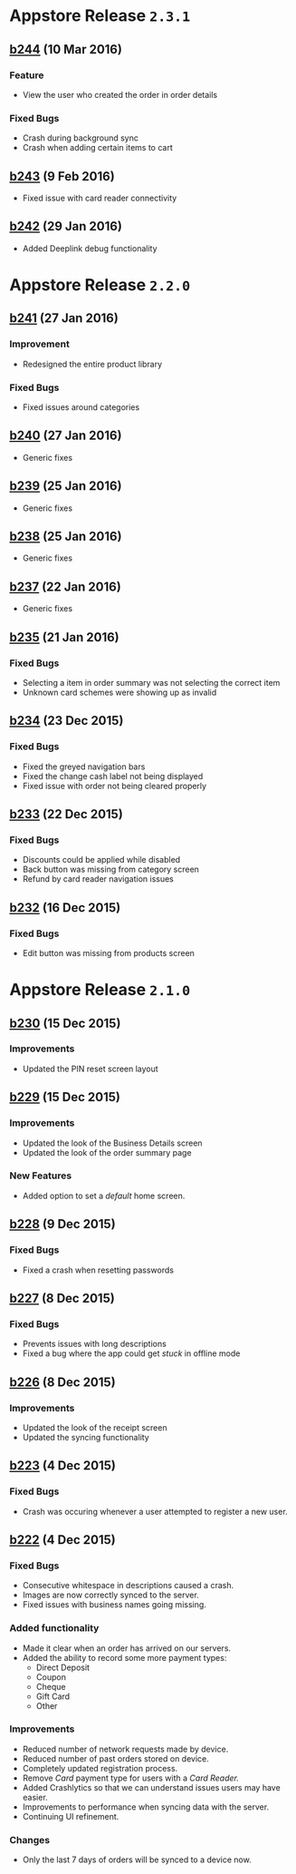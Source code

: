 # Appstore Release `2.3.1`
## [b244](https://gitlab.com/Tappr/tappr-ios/tree/b244) (10 Mar 2016)
### Feature
- View the user who created the order in order details

### Fixed Bugs
- Crash during background sync
- Crash when adding certain items to cart

## [b243](https://gitlab.com/Tappr/tappr-ios/tree/b243) (9 Feb 2016)
- Fixed issue with card reader connectivity

## [b242](https://gitlab.com/Tappr/tappr-ios/tree/b242) (29 Jan 2016)
- Added Deeplink debug functionality

# Appstore Release `2.2.0`
## [b241](https://gitlab.com/Tappr/tappr-ios/tree/b241) (27 Jan 2016)
### Improvement
- Redesigned the entire product library

### Fixed Bugs
- Fixed issues around categories

## [b240](https://gitlab.com/Tappr/tappr-ios/tree/b240) (27 Jan 2016)
- Generic fixes

## [b239](https://gitlab.com/Tappr/tappr-ios/tree/b239) (25 Jan 2016)
- Generic fixes

## [b238](https://gitlab.com/Tappr/tappr-ios/tree/b238) (25 Jan 2016)
- Generic fixes

## [b237](https://gitlab.com/Tappr/tappr-ios/tree/b237) (22 Jan 2016)
- Generic fixes

## [b235](https://gitlab.com/Tappr/tappr-ios/tree/b234) (21 Jan 2016)
### Fixed Bugs
- Selecting a item in order summary was not selecting the correct item
- Unknown card schemes were showing up as invalid

## [b234](https://gitlab.com/Tappr/tappr-ios/tree/b234) (23 Dec 2015)
### Fixed Bugs
- Fixed the greyed navigation bars
- Fixed the change cash label not being displayed
- Fixed issue with order not being cleared properly

## [b233](https://gitlab.com/Tappr/tappr-ios/tree/b233) (22 Dec 2015)
### Fixed Bugs
- Discounts could be applied while disabled
- Back button was missing from category screen
- Refund by card reader navigation issues

## [b232](https://gitlab.com/Tappr/tappr-ios/tree/b232) (16 Dec 2015)
### Fixed Bugs
- Edit button was missing from products screen

# Appstore Release `2.1.0`
## [b230](https://gitlab.com/Tappr/tappr-ios/tree/b230) (15 Dec 2015)
### Improvements
- Updated the PIN reset screen layout

## [b229](https://gitlab.com/Tappr/tappr-ios/tree/b228) (15 Dec 2015)
### Improvements
- Updated the look of the Business Details screen
- Updated the look of the order summary page

### New Features
- Added option to set a _default_ home screen.

## [b228](https://gitlab.com/Tappr/tappr-ios/tree/b228) (9 Dec 2015)
### Fixed Bugs
- Fixed a crash when resetting passwords

## [b227](https://gitlab.com/Tappr/tappr-ios/tree/b227) (8 Dec 2015)
### Fixed Bugs
- Prevents issues with long descriptions
- Fixed a bug where the app could get _stuck_ in offline mode

## [b226](https://gitlab.com/Tappr/tappr-ios/tree/b226) (8 Dec 2015)
### Improvements
- Updated the look of the receipt screen
- Updated the syncing functionality

## [b223](https://gitlab.com/Tappr/tappr-ios/tree/b223) (4 Dec 2015)
### Fixed Bugs
- Crash was occuring whenever a user attempted to register a new user.

## [b222](https://gitlab.com/Tappr/tappr-ios/tree/b222) (4 Dec 2015)
### Fixed Bugs
- Consecutive whitespace in descriptions caused a crash.
- Images are now correctly synced to the server.
- Fixed issues with business names going missing.

### Added functionality
- Made it clear when an order has arrived on our servers.
- Added the ability to record some more payment types:
  * Direct Deposit
  * Coupon
  * Cheque
  * Gift Card
  * Other

### Improvements
- Reduced number of network requests made by device.
- Reduced number of past orders stored on device.
- Completely updated registration process.
- Remove _Card_ payment type for users with a _Card Reader._
- Added Crashlytics so that we can understand issues users may have easier.
- Improvements to performance when syncing data with the server.
- Continuing UI refinement.

### Changes
- Only the last 7 days of orders will be synced to a device now.
